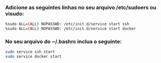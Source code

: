 ### Adicione as seguintes linhas no seu arquivo /etc/sudoers ou  visudo:
```sh
%sudo ALL=(ALL) NOPASSWD: /etc/init.d/service start ssh
%sudo ALL=(ALL) NOPASSWD: /etc/init.d/service start docker

```
### No seu arquivo do ~/.bashrc inclua o seguinte:

```sh
sudo service ssh start
sudo service docker start
```
